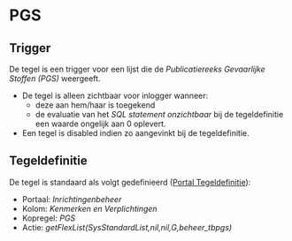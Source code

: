 # PGS

## Trigger

De tegel is een trigger voor een lijst die de _Publicatiereeks Gevaarlijke Stoffen (PGS)_ weergeeft.

- De tegel is alleen zichtbaar voor inlogger wanneer:
  - deze aan hem/haar is toegekend
  - de evaluatie van het _SQL statement onzichtbaar_ bij de tegeldefinitie een waarde ongelijk aan 0 oplevert.
- Een tegel is disabled indien zo aangevinkt bij de tegeldefinitie.

## Tegeldefinitie

De tegel is standaard als volgt gedefinieerd ([Portal Tegeldefinitie](/docs/instellen_inrichten/portaldefinitie/portal_tegel.md)):

- Portaal: _Inrichtingenbeheer_
- Kolom: _Kenmerken en Verplichtingen_
- Kopregel: _PGS_
- Actie: _getFlexList(SysStandardList,nil,nil,G,beheer_tbpgs)_
